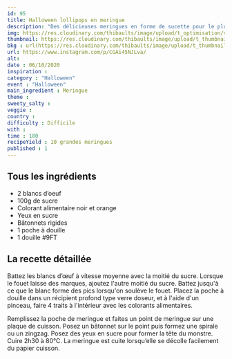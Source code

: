 ```yaml
---
id: 95
title: Halloween lollipops en meringue
description: "Des délicieuses meringues en forme de sucette pour le plus grand plaisir des enfants !"
img: https://res.cloudinary.com/thibaults/image/upload/t_optimisation/v1600524211/Recipes/20201006_halloween_lollipops.jpg
thumbnail: https://res.cloudinary.com/thibaults/image/upload/t_thumbnail_josie/v1600524211/Recipes/20201006_halloween_lollipops.jpg
bkg : url(https://res.cloudinary.com/thibaults/image/upload/t_thumbnail_josie/v1600524211/Recipes/20201006_halloween_lollipops.jpg)
url: https://www.instagram.com/p/CGAi45NJLva/
alt: 
date : 06/10/2020
inspiration : 
category : "Halloween"
event : "Halloween"
main_ingredient : Meringue
theme : 
sweety_salty : 
veggie : 
country :
difficulty : Difficile
with : 
time : 180
recipeYield : 10 grandes meringues
published : 1
---
```


## Tous les ingrédients
 - 2 blancs d’oeuf
 - 100g de sucre
 - Colorant alimentaire noir et orange
 - Yeux en sucre
 - Bâtonnets rigides
 - 1 poche à douille
 - 1 douille #9FT

## La recette détaillée
Battez les blancs d’œuf à vitesse moyenne avec la moitié du sucre. Lorsque le fouet laisse des marques, ajoutez l'autre moitié du sucre. Battez jusqu'à ce que le blanc forme des pics lorsqu'on soulève le fouet. Placez la poche à douille dans un récipient profond type verre doseur, et à l'aide d'un pinceau, faire 4 traits à l'intérieur avec les colorants alimentaires.

Remplissez la poche de meringue et faites un point de meringue sur une plaque de cuisson. Posez un bâtonnet sur le point puis formez une spirale ou un zingzag.
Posez des yeux en sucre pour former la tête du monstre. Cuire 2h30 à 80°C. La meringue est cuite lorsqu’elle se décolle facilement du papier cuisson.